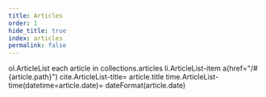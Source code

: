 ```yaml
---
title: Articles
order: 1
hide_title: true
index: articles
permalink: false
---
```


<jade>
ol.ArticleList
  each article in collections.articles
    li.ArticleList-item
      a(href="/#{article.path}")
        cite.ArticleList-title= article.title
      time.ArticleList-time(datetime=article.date)= dateFormat(article.date)
</jade>
